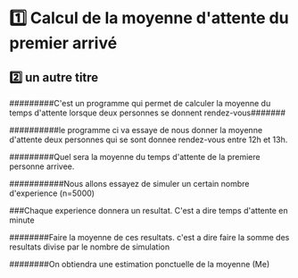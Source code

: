# :one: Calcul de la moyenne d'attente du premier arrivé

## :two: un autre titre

#########C'est un programme qui permet de calculer la moyenne du temps d'attente lorsque deux personnes se donnent rendez-vous#######


##########le programme ci va essaye de nous donner la moyenne d'attente deux personnes qui se sont donnee rendez-vous entre 12h et 13h.

#########Quel sera la moyenne du temps d'attente de la premiere personne arrivee.

###########Nous allons essayez de simuler un certain nombre d'experience (n=5000)

###Chaque experience donnera un resultat. C'est a dire temps d'attente en minute

########Faire la moyenne de ces resultats. c'est a dire faire la somme des resultats divise par le nombre de simulation

########On obtiendra une estimation ponctuelle de la moyenne (Me)
